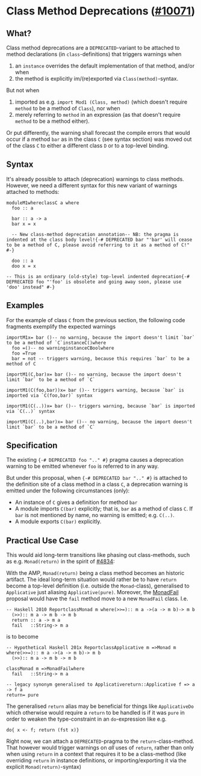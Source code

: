 # Class Method Deprecations ([\#10071](https://gitlab.haskell.org//ghc/ghc/issues/10071))

## What?


Class method deprecations are a `DEPRECATED`-variant to be attached to method declarations (in `class`-definitions) that triggers warnings when

1. an `instance` overrides the default implementation of that method, and/or when
1. the method is explicitly im/(re)exported via `Class(method)`-syntax.


But not when

1. imported as e.g. `import Mod1 (Class, method)` (which doesn't require `method` to be a method of `Class`), nor when
1. merely referring to `method` in an expression (as that doesn't require `method` to be a method either).


Or put differently, the warning shall forecast the compile errors that would occur if a method `bar` as in the class `C` (see syntax section) was moved out of the class `C` to either a different class `D` or to a top-level binding.

## Syntax


It's already possible to attach (deprecation) warnings to class methods. However, we need a different syntax for this new variant of warnings attached to methods:

```
moduleM1whereclassC a where
  foo :: a

  bar :: a -> a
  bar x = x
 
  -- New class-method deprecation annotation-- NB: the pragma is indented at the class body level!{-# DEPRECATED bar "'bar' will cease to be a method of C, please avoid referring to it as a method of C!" #-}

  doo :: a
  doo x = x

-- This is an ordinary (old-style) top-level indented deprecation{-# DEPRECATED foo "'foo' is obsolete and going away soon, please use 'doo' instead" #-}
```

## Examples


For the example of class `C` from the previous section, the following code fragments exemplify the expected warnings

```
importM1x= bar ()-- no warning, because the import doesn't limit `bar` to be a method of `C`instanceC()where
  foo =()-- no warninginstanceCBoolwhere
  foo =True
  bar = not -- triggers warning, because this requires `bar` to be a method of C
```

```
importM1(C,bar)x= bar ()-- no warning, because the import doesn't limit `bar` to be a method of `C`
```

```
importM1(C(foo,bar))x= bar ()-- triggers warning, because `bar` is imported via `C(foo,bar)` syntax
```

```
importM1(C(..))x= bar ()-- triggers warning, because `bar` is imported via `C(..)` syntax
```

```
importM1(C(..),bar)x= bar ()-- no warning, because the import doesn't limit `bar` to be a method of `C`
```

## Specification


The existing `{-# DEPRECATED foo ".." #}` pragma causes a deprecation warning to be emitted whenever `foo` is referred to in any way.


But under this proposal, when `{-# DEPRECATED bar ".." #}` is attached to the definition site of a class method in a class `C`, a deprecation warning is emitted under the following circumstances (only):

- An instance of `C` gives a definition for method `bar`
- A module imports `C(bar)` explicitly; that is, `bar` as a method of class `C`.  If `bar` is not mentioned by name, no warning is emitted; e.g. `C(..)`.
- A module exports `C(bar)` explicitly.

## Practical Use Case


This would aid long-term transitions like phasing out class-methods, such as e.g. `Monad(return)` in the spirit of [\#4834](https://gitlab.haskell.org//ghc/ghc/issues/4834):


With the AMP, `Monad(return)` being a class method becomes an historic artifact. The ideal long-term situation would rather be to have `return` become a top-level definition (i.e. outside the `Monad`-class), generalised to `Applicative` just aliasing `Applicative(pure)`. Moreover, the [MonadFail](design/monad-fail) proposal would have the `fail` method move to a new `MonadFail` class. I.e.

```
-- Haskell 2010 ReportclassMonad m where(>>=):: m a ->(a -> m b)-> m b
  (>>):: m a -> m b -> m b
  return :: a -> m a
  fail   ::String-> m a
```


is to become

```
-- Hypothetical Haskell 201x ReportclassApplicative m =>Monad m where(>>=):: m a ->(a -> m b)-> m b
  (>>):: m a -> m b -> m b

classMonad m =>MonadFailwhere
  fail   ::String-> m a

-- legacy synonym generalised to Applicativereturn::Applicative f => a -> f a
return= pure
```


The generalised `return` alias may be beneficial for things like `ApplicativeDo` which otherwise would require a `return` to be handled is if it was `pure` in order to weaken the type-constraint in an `do`-expression like e.g.

```
do{ x <- f; return (fst x)}
```


Right now, we can attach a `DEPRECATED`-pragma to the `return`-class-method. That however would trigger warnings on *all* uses of `return`, rather than only when using `return` in a context that requires it to be a class-method (like overriding `return` in instance definitions, or importing/exporting it via the explicit `Monad(return)`-syntax)
